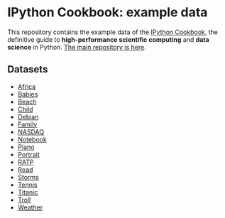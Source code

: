 IPython Cookbook: example data
==============================

This repository contains the example data of the [IPython Cookbook](http://ipython-books.github.io), the definitive guide to **high-performance scientific computing** and **data science** in Python. [The main repository is here](https://github.com/ipython-books/cookbook-code).

## Datasets

* [Africa](https://github.com/ipython-books/cookbook-data/blob/master/africa.zip?raw=true)
* [Babies](https://github.com/ipython-books/cookbook-data/blob/master/babies.zip?raw=true)
* [Beach](https://github.com/ipython-books/cookbook-data/blob/master/beach.zip?raw=true)
* [Child](https://github.com/ipython-books/cookbook-data/blob/master/child.zip?raw=true)
* [Debian](https://github.com/ipython-books/cookbook-data/blob/master/debian.zip?raw=true)
* [Family](https://github.com/ipython-books/cookbook-data/blob/master/family.zip?raw=true)
* [NASDAQ](https://github.com/ipython-books/cookbook-data/blob/master/nasdaq.zip?raw=true)
* [Notebook](https://github.com/ipython-books/cookbook-data/blob/master/notebook.zip?raw=true)
* [Piano](https://github.com/ipython-books/cookbook-data/blob/master/piano.zip?raw=true)
* [Portrait](https://github.com/ipython-books/cookbook-data/blob/master/portrait.zip?raw=true)
* [RATP](https://github.com/ipython-books/cookbook-data/blob/master/ratp.zip?raw=true)
* [Road](https://github.com/ipython-books/cookbook-data/blob/master/road.zip?raw=true)
* [Storms](https://github.com/ipython-books/cookbook-data/blob/master/storms.zip?raw=true)
* [Tennis](https://github.com/ipython-books/cookbook-data/blob/master/tennis.zip?raw=true)
* [Titanic](https://github.com/ipython-books/cookbook-data/blob/master/titanic.zip?raw=true)
* [Troll](https://github.com/ipython-books/cookbook-data/blob/master/troll.zip?raw=true)
* [Weather](https://github.com/ipython-books/cookbook-data/blob/master/weather.zip?raw=true)


